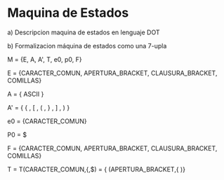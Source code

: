# Maquina de Estados

 a) Descripcion maquina de estados en lenguaje DOT
 
 
 b) Formalizacion máquina de estados como una 7-upla
 
M = {E, A, A', T, e0, p0, F}

E = {CARACTER_COMUN, APERTURA_BRACKET, CLAUSURA_BRACKET, COMILLAS} 

A = { ASCII }

A' = { { , [ , ( , } , ] , ) }

e0 = {CARACTER_COMUN}

P0 = $

F = {CARACTER_COMUN, APERTURA_BRACKET, CLAUSURA_BRACKET, COMILLAS}

T = T(CARACTER_COMUN,{,$) = { (APERTURA_BRACKET,{ )}
    
